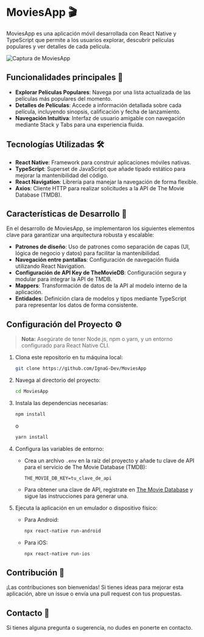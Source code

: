 # MoviesApp 🎬

MoviesApp es una aplicación móvil desarrollada con React Native y TypeScript que permite a los usuarios explorar, descubrir películas populares y ver detalles de cada película.

![Captura de MoviesApp](https://github.com/user-attachments/assets/a43265c6-7429-452f-8bd3-32b8be8bac6c "Interfaz de MoviesApp")

## Funcionalidades principales 🌟

- **Explorar Películas Populares**: Navega por una lista actualizada de las películas más populares del momento.
- **Detalles de Películas**: Accede a información detallada sobre cada película, incluyendo sinopsis, calificación y fecha de lanzamiento.
- **Navegación Intuitiva**: Interfaz de usuario amigable con navegación mediante Stack y Tabs para una experiencia fluida.

## Tecnologías Utilizadas 🛠️

- **React Native**: Framework para construir aplicaciones móviles nativas.
- **TypeScript**: Superset de JavaScript que añade tipado estático para mejorar la mantenibilidad del código.
- **React Navigation**: Librería para manejar la navegación de forma flexible.
- **Axios**: Cliente HTTP para realizar solicitudes a la API de The Movie Database (TMDB).

## Características de Desarrollo 📐

En el desarrollo de MoviesApp, se implementaron los siguientes elementos clave para garantizar una arquitectura robusta y escalable:

- **Patrones de diseño**: Uso de patrones como separación de capas (UI, lógica de negocio y datos) para facilitar la mantenibilidad.
- **Navegación entre pantallas**: Configuración de navegación fluida utilizando React Navigation.
- **Configuración de API Key de TheMovieDB**: Configuración segura y modular para integrar la API de TMDB.
- **Mappers**: Transformación de datos de la API al modelo interno de la aplicación.
- **Entidades**: Definición clara de modelos y tipos mediante TypeScript para representar los datos de forma consistente.


## Configuración del Proyecto ⚙️

> **Nota:** Asegúrate de tener Node.js, npm o yarn, y un entorno configurado para React Native CLI.

1. Clona este repositorio en tu máquina local:
   ```bash
   git clone https://github.com/IgnaG-Dev/MoviesApp
   ```

2. Navega al directorio del proyecto:
   ```bash
   cd MoviesApp
   ```

3. Instala las dependencias necesarias:
   ```bash
   npm install
   ```
   o
   ```bash
   yarn install
   ```

4. Configura las variables de entorno:
   - Crea un archivo `.env` en la raíz del proyecto y añade tu clave de API para el servicio de The Movie Database (TMDB):
     ```
     THE_MOVIE_DB_KEY=tu_clave_de_api
     ```
   - Para obtener una clave de API, regístrate en [The Movie Database](https://www.themoviedb.org/) y sigue las instrucciones para generar una.

5. Ejecuta la aplicación en un emulador o dispositivo físico:
   - Para Android:
     ```bash
     npx react-native run-android
     ```
   - Para iOS:
     ```bash
     npx react-native run-ios
     ```

## Contribución 🤝

¡Las contribuciones son bienvenidas! Si tienes ideas para mejorar esta aplicación, abre un issue o envía una pull request con tus propuestas.

## Contacto 📧

Si tienes alguna pregunta o sugerencia, no dudes en ponerte en contacto.
